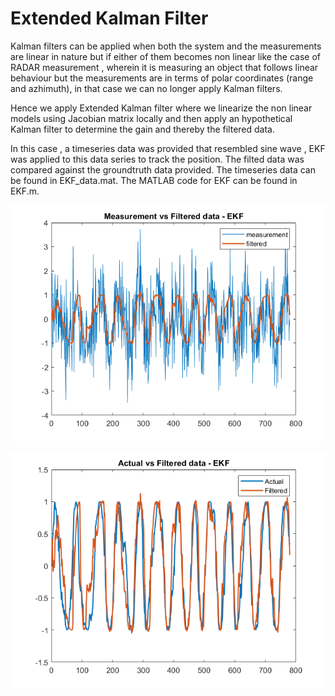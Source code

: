 # Extended Kalman Filter

Kalman filters can be applied when both the system and the measurements are linear in nature but if either of them becomes non linear like the case of RADAR measurement , 
wherein it is measuring an object that follows linear  behaviour but the measurements are in terms of polar coordinates (range and azhimuth), in that case we can no longer apply Kalman filters.

Hence we apply Extended Kalman filter where we linearize the non linear models using Jacobian matrix locally and then apply an hypothetical Kalman filter to determine the gain and thereby the filtered data.

In this case , a timeseries data was provided that resembled sine wave , EKF was applied to this data series to track the position. 
The filted data was compared against the groundtruth data provided. The timeseries data can be found in EKF_data.mat. The MATLAB code for EKF can be found in EKF.m.

![](images/meas_vs_filter.png)


![](images/act_vs_filter.png)
